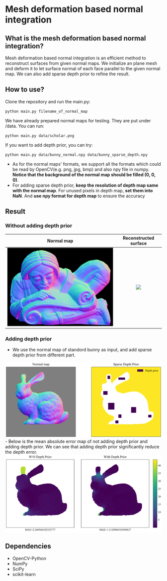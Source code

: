 # Mesh deformation based normal integration

## What is the mesh deformation based normal integration?
Mesh deformation based normal integration is an efficient method to reconstruct surfaces from given normal maps. We initialize an plane mesh and deform it to let surface normal of each face parallel to the given normal map. We can also add sparse depth prior to refine the result.<br>



## How to use?
Clone the repository and run the main.py:
```
python main.py filename_of_normal_map
```

We have already prepared normal maps for testing. They are put under /data. You can run:
```
python main.py data/scholar.png
```
If you want to add depth prior, you can try:
```
python main.py data/bunny_normal.npy data/bunny_sparse_depth.npy
```

- As for the normal maps' formats, we support all the formats which could be read by OpenCV(e.g. png, jpg, bmp) and also npy file in numpy.<br>
**Notice that the background of the normal map should be filled (0, 0, 0)**.<br>
- For adding sparse depth prior, **keep the resolution of depth map same with the normal map**. For unused pixels in depth map, **set them into NaN**. And **use npy format for depth map** to ensure the accuracy<br>


## Result

### Without adding depth prior
Normal map             |  Reconstructed surface 
:-------------------------:|:-------------------------:
<img src="data/scholar.png" width="512px">  |  <img src="data/scholar.gif" width="512px">

### Adding depth prior
- We use the normal map of standord bunny as input, and add sparse depth prior from different part.
<img src="data/normal_depth_prior.svg" >
- Below is the mean absolute error map of not adding depth prior and adding depth prior. We can see that adding depth prior significantly reduce the depth error.
<img src="data/with_and_wo_depth_prior.svg" >


## Dependencies
- OpenCV-Python
- NumPy
- SciPy
- scikit-learn